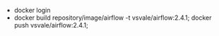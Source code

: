 - docker login
- docker build repository/image/airflow -t vsvale/airflow:2.4.1; docker push vsvale/airflow:2.4.1;